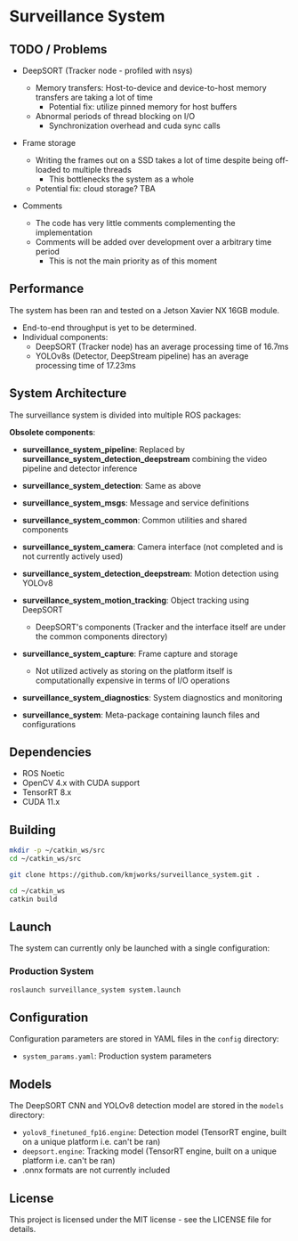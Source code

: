 # Surveillance System


## TODO / Problems

- DeepSORT (Tracker node - profiled with nsys)
  - Memory transfers: Host-to-device and device-to-host memory transfers are taking a lot of time
     - Potential fix: utilize pinned memory for host buffers
  - Abnormal periods of thread blocking on I/O
     - Synchronization overhead and cuda sync calls

- Frame storage
  - Writing the frames out on a SSD takes a lot of time despite being off-loaded to multiple threads 
     - This bottlenecks the system as a whole
  - Potential fix: cloud storage? TBA

- Comments
  - The code has very little comments complementing the implementation
  - Comments will be added over development over a arbitrary time period
    - This is not the main priority as of this moment

## Performance

The system has been ran and tested on a Jetson Xavier NX 16GB module. 

- End-to-end throughput is yet to be determined.
- Individual components: 
   - DeepSORT (Tracker node) has an average processing time of 16.7ms
   - YOLOv8s (Detector, DeepStream pipeline) has an average processing time of 17.23ms



## System Architecture

The surveillance system is divided into multiple ROS packages:

**Obsolete components**:
- **surveillance_system_pipeline**: Replaced by **surveillance_system_detection_deepstream** combining the video pipeline and detector inference
- **surveillance_system_detection**: Same as above

- **surveillance_system_msgs**: Message and service definitions
- **surveillance_system_common**: Common utilities and shared components
- **surveillance_system_camera**: Camera interface (not completed and is not currently actively used)
- **surveillance_system_detection_deepstream**: Motion detection using YOLOv8
- **surveillance_system_motion_tracking**: Object tracking using DeepSORT
   -  DeepSORT's components (Tracker and the interface itself are under the common components directory)
- **surveillance_system_capture**: Frame capture and storage
   -  Not utilized actively as storing on the platform itself is computationally expensive in terms of I/O operations
- **surveillance_system_diagnostics**: System diagnostics and monitoring
- **surveillance_system**: Meta-package containing launch files and configurations

## Dependencies

- ROS Noetic
- OpenCV 4.x with CUDA support
- TensorRT 8.x
- CUDA 11.x

## Building

```bash
mkdir -p ~/catkin_ws/src
cd ~/catkin_ws/src

git clone https://github.com/kmjworks/surveillance_system.git .

cd ~/catkin_ws
catkin build
```

## Launch

The system can currently only be launched with a single configuration:

### Production System

```bash
roslaunch surveillance_system system.launch
```

## Configuration

Configuration parameters are stored in YAML files in the `config` directory:

- `system_params.yaml`: Production system parameters

## Models

The DeepSORT CNN and YOLOv8 detection model are stored in the `models` directory:

- `yolov8_finetuned_fp16.engine`: Detection model (TensorRT engine, built on a unique platform i.e. can't be ran)
- `deepsort.engine`: Tracking model (TensorRT engine, built on a unique platform i.e. can't be ran)
- .onnx formats are not currently included 


## License

This project is licensed under the MIT license - see the LICENSE file for details.
